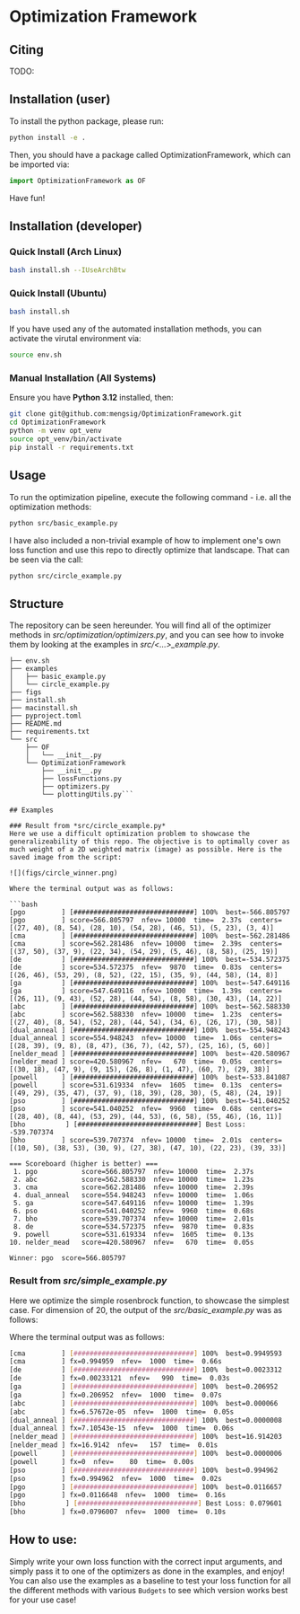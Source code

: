 # Optimization Framework

## Citing
TODO:



## Installation (user)

To install the python package, please run:
```bash
python install -e .
```

Then, you should have a package called OptimizationFramework, which can be imported via:

```python
import OptimizationFramework as OF
```

Have fun!

## Installation (developer)

### Quick Install (Arch Linux)
```bash
bash install.sh --IUseArchBtw
```

### Quick Install (Ubuntu)
```bash
bash install.sh
```

If you have used any of the automated installation methods, you can activate the virutal environment via:
```bash
source env.sh
```

### Manual Installation (All Systems)
Ensure you have **Python 3.12** installed, then:

```bash
git clone git@github.com:mengsig/OptimizationFramework.git
cd OptimizationFramework
python -m venv opt_venv
source opt_venv/bin/activate
pip install -r requirements.txt
```

## Usage

To run the optimization pipeline, execute the following command - i.e. all the optimization methods:

```bash
python src/basic_example.py
```

I have also included a non-trivial example of how to implement one's own loss function and use this repo
to directly optimize that landscape. That can be seen via the call:

```bash
python src/circle_example.py
```


## Structure
The repository can be seen hereunder. You will find all of the optimizer methods in *src/optimization/optimizers.py*,
and you can see how to invoke them by looking at the examples in *src/<...>_example.py*.
```tree
├── env.sh
├── examples
│   ├── basic_example.py
│   └── circle_example.py
├── figs
├── install.sh
├── macinstall.sh
├── pyproject.toml
├── README.md
├── requirements.txt
└── src
    ├── OF
    │   └── __init__.py
    └── OptimizationFramework
        ├── __init__.py
        ├── lossFunctions.py
        ├── optimizers.py
        └── plottingUtils.py```

## Examples

### Result from *src/circle_example.py*
Here we use a difficult optimization problem to showcase the generalizeability of this repo. The objective is to optimally cover as much weight of a 2D weighted matrix (image) as possible. Here is the saved image from the script:

![](figs/circle_winner.png)

Where the terminal output was as follows:

```bash
[pgo         ] [##############################] 100%  best=-566.805797
[pgo         ] score=566.805797  nfev= 10000  time=  2.37s  centers=[(27, 40), (8, 54), (28, 10), (54, 28), (46, 51), (5, 23), (3, 4)]
[cma         ] [##############################] 100%  best=-562.281486
[cma         ] score=562.281486  nfev= 10000  time=  2.39s  centers=[(37, 50), (37, 9), (22, 34), (54, 29), (5, 46), (8, 58), (25, 19)]
[de          ] [##############################] 100%  best=-534.572375
[de          ] score=534.572375  nfev=  9870  time=  0.83s  centers=[(26, 46), (53, 29), (8, 52), (22, 15), (35, 9), (44, 58), (14, 8)]
[ga          ] [##############################] 100%  best=-547.649116
[ga          ] score=547.649116  nfev= 10000  time=  1.39s  centers=[(26, 11), (9, 43), (52, 28), (44, 54), (8, 58), (30, 43), (14, 22)]
[abc         ] [##############################] 100%  best=-562.588330
[abc         ] score=562.588330  nfev= 10000  time=  1.23s  centers=[(27, 40), (8, 54), (52, 28), (44, 54), (34, 6), (26, 17), (30, 58)]
[dual_anneal ] [##############################] 100%  best=-554.948243
[dual_anneal ] score=554.948243  nfev= 10000  time=  1.06s  centers=[(28, 39), (9, 8), (8, 47), (36, 7), (42, 57), (25, 16), (5, 60)]
[nelder_mead ] [##############################] 100%  best=-420.580967
[nelder_mead ] score=420.580967  nfev=   670  time=  0.05s  centers=[(30, 18), (47, 9), (9, 15), (26, 8), (1, 47), (60, 7), (29, 38)]
[powell      ] [##############################] 100%  best=-533.841087
[powell      ] score=531.619334  nfev=  1605  time=  0.13s  centers=[(49, 29), (35, 47), (37, 9), (18, 39), (28, 30), (5, 48), (24, 19)]
[pso         ] [##############################] 100%  best=-541.040252
[pso         ] score=541.040252  nfev=  9960  time=  0.68s  centers=[(28, 40), (8, 44), (53, 29), (44, 53), (6, 58), (55, 46), (16, 11)]
[bho          ] [##############################] Best Loss: -539.707374
[bho         ] score=539.707374  nfev= 10000  time=  2.01s  centers=[(10, 50), (38, 53), (30, 9), (27, 38), (47, 10), (22, 23), (39, 33)]

=== Scoreboard (higher is better) ===
 1. pgo           score=566.805797  nfev= 10000  time=  2.37s
 2. abc           score=562.588330  nfev= 10000  time=  1.23s
 3. cma           score=562.281486  nfev= 10000  time=  2.39s
 4. dual_anneal   score=554.948243  nfev= 10000  time=  1.06s
 5. ga            score=547.649116  nfev= 10000  time=  1.39s
 6. pso           score=541.040252  nfev=  9960  time=  0.68s
 7. bho           score=539.707374  nfev= 10000  time=  2.01s
 8. de            score=534.572375  nfev=  9870  time=  0.83s
 9. powell        score=531.619334  nfev=  1605  time=  0.13s
10. nelder_mead   score=420.580967  nfev=   670  time=  0.05s

Winner: pgo  score=566.805797
```

### Result from *src/simple_example.py*
Here we optimize the simple rosenbrock function, to showcase the simplest case. For dimension of 20, the output of the *src/basic_example.py* was as follows:

Where the terminal output was as follows:

```bash
[cma         ] [##############################] 100%  best=0.9949593
[cma         ] fx=0.994959  nfev=  1000  time=  0.66s
[de          ] [##############################] 100%  best=0.0023312
[de          ] fx=0.00233121  nfev=   990  time=  0.03s
[ga          ] [##############################] 100%  best=0.206952
[ga          ] fx=0.206952  nfev=  1000  time=  0.07s
[abc         ] [##############################] 100%  best=0.000066
[abc         ] fx=6.57672e-05  nfev=  1000  time=  0.05s
[dual_anneal ] [##############################] 100%  best=0.0000008
[dual_anneal ] fx=7.10543e-15  nfev=  1000  time=  0.06s
[nelder_mead ] [##############################] 100%  best=16.914203
[nelder_mead ] fx=16.9142  nfev=   157  time=  0.01s
[powell      ] [##############################] 100%  best=0.0000006
[powell      ] fx=0  nfev=    80  time=  0.00s
[pso         ] [##############################] 100%  best=0.994962
[pso         ] fx=0.994962  nfev=  1000  time=  0.02s
[pgo         ] [##############################] 100%  best=0.0116657
[pgo         ] fx=0.0116648  nfev=  1000  time=  0.16s
[bho          ] [##############################] Best Loss: 0.079601
[bho         ] fx=0.0796007  nfev=  1000  time=  0.10s
```

## How to use:
Simply write your own loss function with the correct input arguments, and simply pass it to one of the optimizers as done in the examples, and enjoy! You can also use the examples as a baseline to test your loss function for all the different methods with various ```Budgets``` to see which version works best for your use case!
